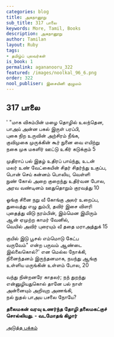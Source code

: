 ```yaml
---
categories: blog
title: அகநானூறு
sub_title: 317 பாலை
keywords: More, Tamil, Books
description: அகநானூறு
author: Tamilan
layout: Ruby
tags:
- தமிழ்ப் புலவர்கள்
is_book: 1
permalink: agananooru_322
featured: /images/noolkal_96_6.png
order: 322
nool_publiser: இசையினி குழுமம்
---
```



## 317 பாலை

' "மாக விசும்பின் மழை தொழில் உலந்தென,  
பாஅய் அன்ன பகல் இருள் பரப்பி,  
புகை நிற உருவின் அற்சிரம் நீங்க,  
குவிமுகை முருக்கின் கூர் நுனை வை எயிற்று  
நகை முக மகளிர் ஊட்டு உகிர் கடுக்கும் 5

முதிராப் பல் இதழ் உதிரப் பாய்ந்து, உடன்  
மலர் உண் வேட்கையின் சிதர் சிதர்ந்து உகுப்ப,  
பொன் செய் கன்னம் பொலிய, வெள்ளி  
நுண் கோல் அறை குறைந்து உதிர்வன போல,  
அரவ வண்டினம் ஊதுதொறும் குரவத்து 10

ஓங்கு சினை நறு வீ கோங்கு அலர் உறைப்ப,  
துவைத்து எழு தும்பி, தவிர் இசை விளரி  
புதைத்து விடு நரம்பின், இம்மென இமிரும்  
ஆன் ஏமுற்ற காமர் வேனில்,  
வெயில் அவிர் புரையும் வீ ததை மராஅத்துக் 15

குயில் இடு பூசல் எம்மொடு கேட்ப  
வருவேம்" என்ற பருவம் ஆண்டை  
இல்லைகொல்?' என மெல்ல நோக்கி,  
நினைந்தனம் இருந்தனமாக, நயந்து ஆங்கு  
உள்ளிய மருங்கின் உள்ளம் போல, 20

வந்து நின்றனரே காதலர்; நந் துறந்து  
என்னுழியதுகொல் தானே பல் நாள்  
அன்னையும் அறிவுற அணங்கி,  
நல் நுதல் பாஅய பசலை நோயே?

**தலைமகன் வரவு உணர்ந்த தோழி தலைமகட்குச்  
சொல்லியது. - வடமோதங் கிழார்**

[அடுத்த பக்கம்](agananooru_323)